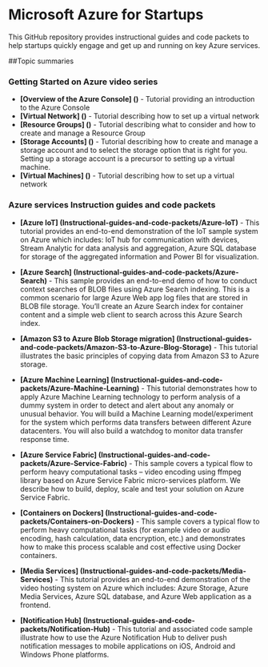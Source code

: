 # Microsoft Azure for Startups

This GitHub repository provides instructional guides and code packets to help startups quickly engage and get up and running on key Azure services.


##Topic summaries
### Getting Started on Azure video series
 - **[Overview of the Azure Console] ()** - Tutorial providing an introduction to the Azure Console
 - **[Virtual Network] ()** - Tutorial describing how to set up a virtual network
 - **[Resource Groups] ()** - Tutorial describing what to consider and how to create and manage a Resource Group
 - **[Storage Accounts] ()** - Tutorial describing how to create and manage a storage account and to select the storage option that is right for you.  Setting up a storage account is a precursor to setting up a virtual machine.
 - **[Virtual Machines] ()** - Tutorial describing how to set up a virtual network
 
### Azure services Instruction guides and code packets
- **[Azure IoT] (Instructional-guides-and-code-packets/Azure-IoT)** - This tutorial provides an end-to-end demonstration of the IoT sample system on Azure which includes: IoT hub for communication with devices, Stream Analytic for data analysis and aggregation, Azure SQL database for storage of the aggregated information and Power BI for visualization. 

- **[Azure Search] (Instructional-guides-and-code-packets/Azure-Search)** - This sample provides an end-to-end demo of how to conduct context searches of BLOB files using Azure Search indexing.  This is a common scenario for large Azure Web app log files that are stored in BLOB file storage.  You’ll create an Azure Search index for container content and a simple web client to search across this Azure Search index.

- **[Amazon S3 to Azure Blob Storage migration] (Instructional-guides-and-code-packets/Amazon-S3-to-Azure-Blog-Storage)** - This tutorial illustrates the basic principles of copying data from Amazon S3 to Azure storage. 

- **[Azure Machine Learning] (Instructional-guides-and-code-packets/Azure-Machine-Learning)** - This tutorial demonstrates how to apply Azure Machine Learning technology to perform analysis of a dummy system in order to detect and alert about any anomaly or unusual behavior. You will build a Machine Learning model/experiment for the system which performs data transfers between different Azure datacenters. You will also build a watchdog to monitor data transfer response time. 

- **[Azure Service Fabric] (Instructional-guides-and-code-packets/Azure-Service-Fabric)** - This sample covers a typical flow to perform heavy computational tasks – video encoding using ffmpeg library based on Azure Service Fabric micro-services platform. We describe how to build, deploy, scale and test your solution on Azure Service Fabric.

- **[Containers on Dockers] (Instructional-guides-and-code-packets/Containers-on-Dockers)** - This sample covers a typical flow to perform heavy computational tasks (for example video or audio encoding, hash calculation, data encryption, etc.) and demonstrates how to make this process scalable and cost effective using Docker containers.

- **[Media Services] (Instructional-guides-and-code-packets/Media-Services)** - This tutorial provides an end-to-end demonstration of the video hosting system on Azure which includes: Azure Storage, Azure Media Services, Azure SQL database, and Azure Web application as a frontend.

- **[Notification Hub] (Instructional-guides-and-code-packets/Notification-Hub)** - This tutorial and associated code sample illustrate how to use the Azure Notification Hub to deliver push notification messages to mobile applications on iOS, Android and Windows Phone platforms.
